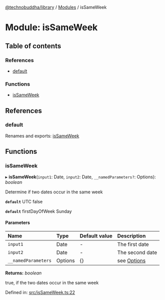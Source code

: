 [@technobuddha/library](../../README.md) / [Modules](../Modules.md) / isSameWeek

# Module: isSameWeek

## Table of contents

### References

- [default](issameweek.md#default)

### Functions

- [isSameWeek](issameweek.md#issameweek)

## References

### default

Renames and exports: [isSameWeek](issameweek.md#issameweek)

## Functions

### isSameWeek

▸ **isSameWeek**(`input1`: Date, `input2`: Date, `__namedParameters?`: Options): *boolean*

Determine if two dates occur in the same week

**`default`** UTC false

**`default`** firstDayOfWeek Sunday

#### Parameters

| Name | Type | Default value | Description |
| :------ | :------ | :------ | :------ |
| `input1` | Date | - | The first date |
| `input2` | Date | - | The second date |
| `__namedParameters` | Options | {} | see [Options](almostequals.md#options) |

**Returns:** *boolean*

true, if the two dates occur in the same week

Defined in: [src/isSameWeek.ts:22](https://github.com/technobuddha/hill.software/blob/693f679/packages/library/src/isSameWeek.ts#L22)

